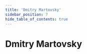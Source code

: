 ```yaml
---
title: 'Dmitry Martovsky'
sidebar_position: 7
hide_table_of_contents: true
---
```


# Dmitry Martovsky
